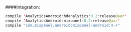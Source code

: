 ####Integration:
```java
compile 'AnalyticsAndroid:hdanalytics:0.2:release@aar'
compile 'AnalyticsAndroid:mixpanel:0.2:release@aar'
compile "com.mixpanel.android:mixpanel-android:4.+"
```
